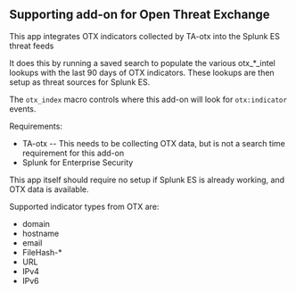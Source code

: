 Supporting add-on for Open Threat Exchange
-----------------------------------------

This app integrates OTX indicators collected by TA-otx into the Splunk ES threat feeds

It does this by running a saved search to populate the various otx_*_intel lookups with the last 90 days of OTX indicators. These lookups are then setup as threat sources for Splunk ES.

The `otx_index` macro controls where this add-on will look for `otx:indicator` events.

Requirements:

* TA-otx -- This needs to be collecting OTX data, but is not a search time requirement for this add-on
* Splunk for Enterprise Security

This app itself should require no setup if Splunk ES is already working, and OTX data is available.

Supported indicator types from OTX are:

* domain
* hostname
* email
* FileHash-*
* URL
* IPv4
* IPv6
